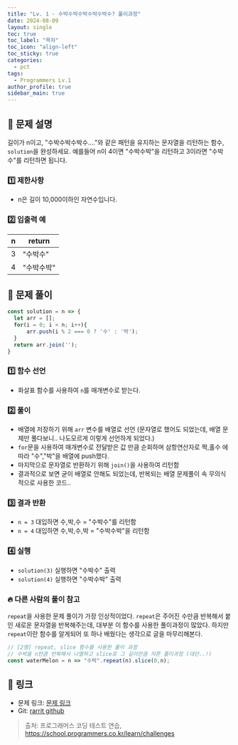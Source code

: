 ```yaml
---
title: "Lv. 1 - 수박수박수박수박수박수? 풀이과정"
date: 2024-08-09
layout: single
toc: true
toc_label: "목차"
toc_icon: "align-left"
toc_sticky: true
categories:
  - pct
tags:
  - Programmers Lv.1
author_profile: true
sidebar_main: true
---
```


## :ledger: 문제 설명

길이가 n이고, "수박수박수박수...."와 같은 패턴을 유지하는 문자열을 리턴하는 함수, `solution`을 완성하세요. 예를들어 n이 4이면 "수박수박"을 리턴하고 3이라면 "수박수"를 리턴하면 됩니다.

### :one: 제한사항

- n은 길이 10,000이하인 자연수입니다.

### :two: 입출력 예

| n              | return |
| ------------------ | ------ |
|3 |	"수박수" |
|4 |	"수박수박" |


## :ledger: 문제 풀이

```javascript
const solution = n => {
  let arr = [];
  for(i = 0; i < n; i++){
      arr.push(i % 2 === 0 ? '수' : '박');
  }
  return arr.join('');
}

```

### :one: 함수 선언

- 화살표 함수를 사용하여 `n`를 매개변수로 받는다.

### :two: 풀이

- 배열에 저장하기 위해 `arr` 변수를 배열로 선언 (문자열로 했어도 되었는데, 배열 문제만 풀다보니.. 나도모르게 이렇게 선언하게 되었다.)
- `for`문을 사용하여 매개변수로 전달받은 값 만큼 순회하며 삼항연산자로 짝,홀수 에 따라 "수","박"을 배열에 push했다.
- 마지막으로 문자열로 반환하기 위해 `join()`을 사용하여 리턴함
- 결과적으로 보면 굳이 배열로 안해도 되었는데, 반복되는 배열 문제풀이 속 무의식적으로 사용한 코드..

### :three: 결과 반환

- `n = 3` 대입하면 수,박,수 = "수박수"를 리턴함
- `n = 4` 대입하면 수,박,수,박 = "수박수박"을 리턴함

### :four: 실행

- `solution(3)` 실행하면 "수박수" 출력
- `solution(4)` 실행하면 "수박수박" 출력

### :fire: 다른 사람의 풀이 참고
`repeat`을 사용한 문제 풀이가 가장 인상적이었다. `repeat`은 주어진 수만큼 반복해서 붙인 새로운 문자열을 반복해주는데, 대부분 이 함수를 사용한 풀이과정이 많았다. 하지만 `repeat`이란 함수를 알게되어 또 하나 배웠다는 생각으로 글을 마무리해본다.

```javascript
// [2명] repeat, slice 함수를 사용한 풀이 과정
// 수박을 n만큼 반복해서 나열하고 slice로 그 길이만큼 자른 풀이과정 (대단..!)
const waterMelon = n => "수박".repeat(n).slice(0,n);
```

## :link: 링크

- 문제 링크: [문제 링크](https://school.programmers.co.kr/learn/courses/30/lessons/12922) 
- Git: [rarrit github](https://github.com/rarrit/programmers-coding-test/tree/main/%ED%94%84%EB%A1%9C%EA%B7%B8%EB%9E%98%EB%A8%B8%EC%8A%A4/1/12922.%E2%80%85%EC%88%98%EB%B0%95%EC%88%98%EB%B0%95%EC%88%98%EB%B0%95%EC%88%98%EB%B0%95%EC%88%98%EB%B0%95%EC%88%98%EF%BC%9F)

> 출처: 프로그래머스 코딩 테스트 연습, https://school.programmers.co.kr/learn/challenges
